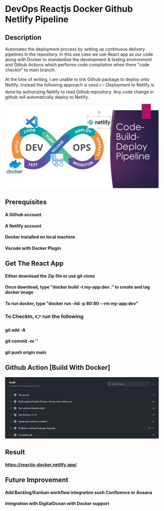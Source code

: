 # DevOps Reactjs Docker Github Netlify Pipeline

## Description
Automates the deployment process by setting up continuous delivery pipelines in the repository.
In this use case we use React app as our code along with Docker to standardize the development & testing environment 
and Github Actions which performs code compilation when there "code checkin" to main branch.

At the time of writing, I am unable to link Github package to deploy onto Netlify. Instead the following approach is used 👉
Deployment to Netlify is done by authorizing Netlify to read Github repository. Any code change in github will automatically 
deploy to Netlify.

![DevOps](pipeline.JPG?raw=true "Devops")

## Prerequisites
#### A Github account
#### A Netlify account
#### Docker installed on local machine
#### Vscode with Docker Plugin

## Get The React App
#### Either download the Zip file or use git clone
#### Once download, type "docker build -t my-app:dev ." to create and tag docker image
#### To run docker, type "docker run -itd -p 80:80 --rm my-app:dev"

### To CheckIn, 👉 run the following
#### git add -A
#### git commit -m '<your message>'
#### git push origin main
  
## Github Action [Build With Docker] 
![Build](Build.JPG?raw=true "Build")

## Result
#### https://reactjs-docker.netlify.app/

## Future Improvement
#### Add Backlog/Kanban workflow integration such Confluence or Ansana
#### Integration with DigitalOcean with Docker support
